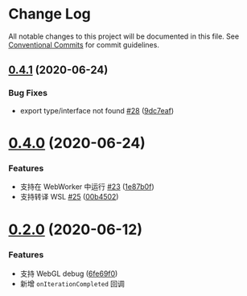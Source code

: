 # Change Log

All notable changes to this project will be documented in this file.
See [Conventional Commits](https://conventionalcommits.org) for commit guidelines.

## [0.4.1](https://github.com/antvis/GWebGPUEngine/compare/v0.4.0...v0.4.1) (2020-06-24)

### Bug Fixes

- export type/interface not found [#28](https://github.com/antvis/GWebGPUEngine/issues/28) ([9dc7eaf](https://github.com/antvis/GWebGPUEngine/commit/9dc7eafc8ed4ec9fcc2cf84a51612015438db45a))

# [0.4.0](https://github.com/antvis/GWebGPUEngine/compare/v0.3.0...v0.4.0) (2020-06-24)

### Features

- 支持在 WebWorker 中运行 [#23](https://github.com/antvis/GWebGPUEngine/issues/23) ([1e87b0f](https://github.com/antvis/GWebGPUEngine/commit/1e87b0f0702a9082c8cdfba834532f23dd72700c))
- 支持转译 WSL [#25](https://github.com/antvis/GWebGPUEngine/issues/25) ([00b4502](https://github.com/antvis/GWebGPUEngine/commit/00b4502b70ca085b38988756caf3e33936d3a732))

# [0.2.0](https://github.com/antvis/GWebGPUEngine/compare/v0.1.2...v0.2.0) (2020-06-12)

### Features

- 支持 WebGL debug ([6fe69f0](https://github.com/antvis/GWebGPUEngine/commit/6fe69f032d92b3871e8f2aa2478d8c9384502c6d))
- 新增 `onIterationCompleted` 回调
